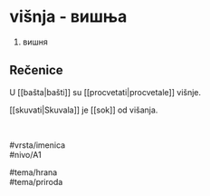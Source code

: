# višnja - вишња

1. вишня  

## Rečenice

U [[bašta|bašti]] su [[procvetati|procvetale]] višnje.  

[[skuvati|Skuvala]] je [[sok]] od višanja.  

<br>

#vrsta/imenica  
#nivo/A1  

#tema/hrana  
#tema/priroda  
